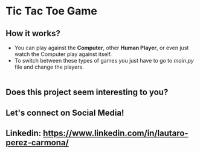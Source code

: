 # Tic Tac Toe Game <br>
## How it works?
- You can play against the **Computer**, other **Human Player**, or even just watch the Computer play against itself.
- To switch between these types of games you just have to go to *main.py* file and change the players. 
<br> <br>

## Does this project seem interesting to you?
## Let's connect on Social Media!
## Linkedin: https://www.linkedin.com/in/lautaro-perez-carmona/
